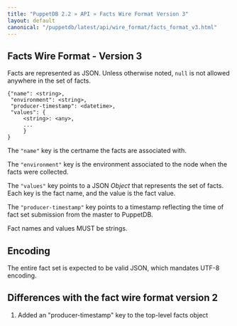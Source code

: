 ```yaml
---
title: "PuppetDB 2.2 » API » Facts Wire Format Version 3"
layout: default
canonical: "/puppetdb/latest/api/wire_format/facts_format_v3.html"
---
```



## Facts Wire Format - Version 3

Facts are represented as JSON. Unless otherwise noted, `null` is not
allowed anywhere in the set of facts.

    {"name": <string>,
     "environment": <string>,
     "producer-timestamp": <datetime>,
     "values": {
         <string>: <any>,
         ...
         }
    }

The `"name"` key is the certname the facts are associated with.

The `"environment"` key is the environment associated to the node when the facts were collected.

The `"values"` key points to a JSON _Object_ that represents the set
of facts. Each key is the fact name, and the value is the fact value.

The `"producer-timestamp"` key points to a timestamp reflecting
the time of fact set submission from the master to PuppetDB.

Fact names and values MUST be strings.

## Encoding

The entire fact set is expected to be valid JSON, which mandates UTF-8
encoding.


Differences with the fact wire format version 2
-----

1. Added an "producer-timestamp" key to the top-level facts object
